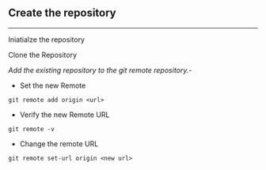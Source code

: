 ## Create the repository
***

Iniatialze the repository


Clone the Repository


_Add the existing repository to the git remote repository._-
- Set the new Remote
```
git remote add origin <url>
```
- Verify the new Remote  URL
```
git remote -v
```
- Change the remote URL
```
git remote set-url origin <new url>
```
